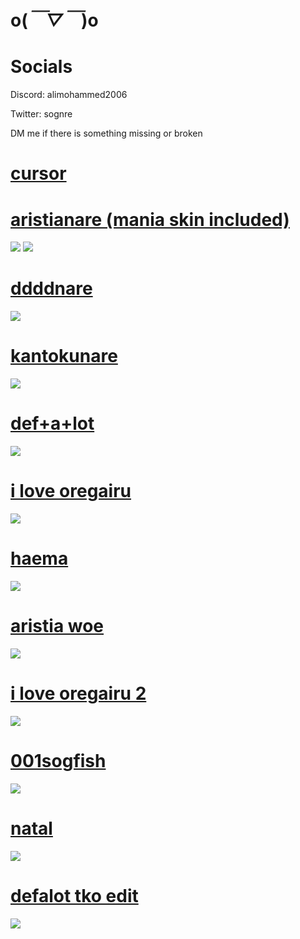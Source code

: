 # o(*￣▽￣*)o

# Socials

Discord: alimohammed2006

Twitter: sognre

DM me if there is something missing or broken

# [cursor](https://mega.nz/folder/AUICkZLT#EpPp8sVVMa_Rnq7DSfN-sA)

# [aristianare (mania skin included)](https://mega.nz/file/EBBTXJqC#m_U2oZ7kn4o4vHmA4QLfm8owOl_1-VWMtETqq22Rthw)
![](https://cdn.discordapp.com/attachments/705068055306174485/1187219426102231150/image.png?ex=65961740&is=6583a240&hm=932ab408805d4c220970b2f1bc925f983180b0b94b47bad6c96b58c207292e4a&)
![](https://cdn.discordapp.com/attachments/705068055306174485/1187219144014319796/image.png?ex=659616fd&is=6583a1fd&hm=40e51637d94a0c16ec907683a3e4bf67bfccca0e4e959953ae47b36aa71f09f8&)

# [ddddnare](https://mega.nz/file/0AwQgJZZ#0aLvhQ1jf0uqUtJ8sHaw9CJIGcu0Q6Jz6g183_5950Q)
![](https://cdn.discordapp.com/attachments/705068055306174485/1187220123614969876/image.png?ex=659617e6&is=6583a2e6&hm=9156e77194e1596901399e2f849adf420f48c1d3004b069ebde74057ab1a6165&)

# [kantokunare](https://mega.nz/file/sdgwwLCL#_DanQ6td839zcpqxTBzIixshPTX-HLnuSrg5WyRB_-Y)
![](https://cdn.discordapp.com/attachments/705068055306174485/1187222813925453834/image.png?ex=65961a68&is=6583a568&hm=7e8e7186cbba360b173bb7dac17624c0c7b68123ae40fb3e730d36f94d4d424e&)

# [def+a+lot](https://mega.nz/file/0JQSCbIb#vxIDQGOtCPapmwk13A6IHJFDNmbhp5rIItehlBd1Xtg)
![](https://cdn.discordapp.com/attachments/705068055306174485/1187220688575152128/image.png?ex=6596186d&is=6583a36d&hm=2e8fddbfcf45609f5e43a1aa56584e4a640c7955b0b26892ddddc28da36bd217&)

# [i love oregairu](https://mega.nz/file/tZQ1VAbT#dMc7PBc5lYM5NLhMvYvFmjK4dhmeA1zNVeqoeIhkG34)
![](https://cdn.discordapp.com/attachments/705068055306174485/1187221257633144854/image.png?ex=659618f5&is=6583a3f5&hm=3d94f14f809e2f670d0a0beb8c08a3ae43ecc7e4f4f156c98f758f8e5461f51e&)

# [haema]([https://mega.nz/file/ZFIjXKIR#7xHRBeQRd9NYbmGvI1uJdqHhW2fsdz-je-TgsLFbLVc](https://mega.nz/file/5EQDGJIT#QHc_JGjB7rgSy1Qzb5dYtq5LVWc15UNwXlO3EJpAru4))
![](https://cdn.discordapp.com/attachments/705068055306174485/1187221691978498138/image.png?ex=6596195c&is=6583a45c&hm=a0f8f572fc94130034d91116d8aa814bf4aa0ad65344679989670076d087774a&)

# [aristia woe](https://mega.nz/file/sUpWDDhZ#wPDxwIyweAtV4TunydBx5cRSPGbHqc4dEw3hITWzb90)
![](https://i.imgur.com/G6fHh02.png)

# [i love oregairu 2](https://mega.nz/file/1NR1xCoS#zdum8tqN0Siy-_-_PWgJ4jTEVkOagpYfFgoXLCKnfxQ)
![](https://i.imgur.com/4Hi2L6n.png)

# [001sogfish](https://mega.nz/file/xc4UgYqA#nrEWEElQA0jaoIVLA7_064huxhdur1nK43KZdfPuLpE)
![](https://i.imgur.com/CnAJVU3.png)

# [natal](https://mega.nz/file/9AJ1AKbL#IFNFVr_fIvX5SL7hw8RRlasxsqAzDlVTUxq-9xlkKMs)
![](https://i.imgur.com/0aNlNFa.png)

# [defalot tko edit](https://sognare.s-ul.eu/HYaVOkzU)
![](https://i.imgur.com/arLwlqY.jpg)

